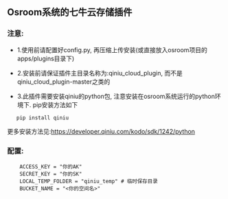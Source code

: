 ## Osroom系统的七牛云存储插件
### 注意:
- 1.使用前请配置好config.py, 再压缩上传安装(或直接放入osroom项目的apps/plugins目录下)

- 2.安装前请保证插件主目录名称为:qiniu_cloud_plugin, 而不是qiniu_cloud_plugin-master之类的

- 3.此插件需要安装qiniu的python包, 注意安装在osroom系统运行的python环境下. pip安装方法如下
 ```
    pip install qiniu
 ```
更多安装方法见:https://developer.qiniu.com/kodo/sdk/1242/python
### 配置:

```
    ACCESS_KEY = "你的AK"
    SECRET_KEY = "你的SK"
    LOCAL_TEMP_FOLDER = "qiniu_temp" # 临时保存目录
    BUCKET_NAME = "<你的空间名>"
```


